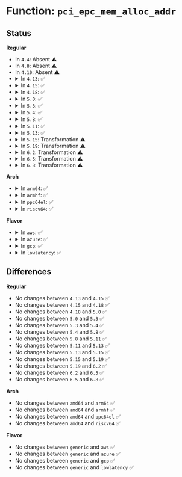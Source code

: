 # Function: <code>pci_epc_mem_alloc_addr</code>

## Status
<b>Regular</b>
<ul>
<li>
In <code>4.4</code>: Absent ⚠️
</li>
<li>
In <code>4.8</code>: Absent ⚠️
</li>
<li>
In <code>4.10</code>: Absent ⚠️
</li>
<li>
<details>
<summary>In <code>4.13</code>: ✅</summary>

```c
void *pci_epc_mem_alloc_addr(struct pci_epc *epc, phys_addr_t *phys_addr, size_t size);
```

**Collision:** Unique Global

**Inline:** No

**Transformation:** False

**Instances:**

```
In drivers/pci/endpoint/pci-epc-mem.c (ffffffff814d2cd0)
Location: drivers/pci/endpoint/pci-epc-mem.c:98
Inline: False
```
**Symbols:**

```
ffffffff814d2cd0-ffffffff814d2d7f: pci_epc_mem_alloc_addr (STB_GLOBAL)
```
</details>
</li>
<li>
<details>
<summary>In <code>4.15</code>: ✅</summary>

```c
void *pci_epc_mem_alloc_addr(struct pci_epc *epc, phys_addr_t *phys_addr, size_t size);
```

**Collision:** Unique Global

**Inline:** No

**Transformation:** False

**Instances:**

```
In drivers/pci/endpoint/pci-epc-mem.c (ffffffff81513100)
Location: drivers/pci/endpoint/pci-epc-mem.c:132
Inline: False
```
**Symbols:**

```
ffffffff81513100-ffffffff815131c4: pci_epc_mem_alloc_addr (STB_GLOBAL)
```
</details>
</li>
<li>
<details>
<summary>In <code>4.18</code>: ✅</summary>

```c
void *pci_epc_mem_alloc_addr(struct pci_epc *epc, phys_addr_t *phys_addr, size_t size);
```

**Collision:** Unique Global

**Inline:** No

**Transformation:** False

**Instances:**

```
In drivers/pci/endpoint/pci-epc-mem.c (ffffffff815484f0)
Location: drivers/pci/endpoint/pci-epc-mem.c:121
Inline: False
```
**Symbols:**

```
ffffffff815484f0-ffffffff815485ac: pci_epc_mem_alloc_addr (STB_GLOBAL)
```
</details>
</li>
<li>
<details>
<summary>In <code>5.0</code>: ✅</summary>

```c
void *pci_epc_mem_alloc_addr(struct pci_epc *epc, phys_addr_t *phys_addr, size_t size);
```

**Collision:** Unique Global

**Inline:** No

**Transformation:** False

**Instances:**

```
In drivers/pci/endpoint/pci-epc-mem.c (ffffffff8155ebb0)
Location: drivers/pci/endpoint/pci-epc-mem.c:121
Inline: False
```
**Symbols:**

```
ffffffff8155ebb0-ffffffff8155ec6c: pci_epc_mem_alloc_addr (STB_GLOBAL)
```
</details>
</li>
<li>
<details>
<summary>In <code>5.3</code>: ✅</summary>

```c
void *pci_epc_mem_alloc_addr(struct pci_epc *epc, phys_addr_t *phys_addr, size_t size);
```

**Collision:** Unique Global

**Inline:** No

**Transformation:** False

**Instances:**

```
In drivers/pci/endpoint/pci-epc-mem.c (ffffffff8158f040)
Location: drivers/pci/endpoint/pci-epc-mem.c:121
Inline: False
```
**Symbols:**

```
ffffffff8158f040-ffffffff8158f0f8: pci_epc_mem_alloc_addr (STB_GLOBAL)
```
</details>
</li>
<li>
<details>
<summary>In <code>5.4</code>: ✅</summary>

```c
void *pci_epc_mem_alloc_addr(struct pci_epc *epc, phys_addr_t *phys_addr, size_t size);
```

**Collision:** Unique Global

**Inline:** No

**Transformation:** False

**Instances:**

```
In drivers/pci/endpoint/pci-epc-mem.c (ffffffff815b0c60)
Location: drivers/pci/endpoint/pci-epc-mem.c:121
Inline: False
```
**Symbols:**

```
ffffffff815b0c60-ffffffff815b0d18: pci_epc_mem_alloc_addr (STB_GLOBAL)
```
</details>
</li>
<li>
<details>
<summary>In <code>5.8</code>: ✅</summary>

```c
void *pci_epc_mem_alloc_addr(struct pci_epc *epc, phys_addr_t *phys_addr, size_t size);
```

**Collision:** Unique Global

**Inline:** No

**Transformation:** False

**Instances:**

```
In drivers/pci/endpoint/pci-epc-mem.c (ffffffff8165a000)
Location: drivers/pci/endpoint/pci-epc-mem.c:168
Inline: False
```
**Symbols:**

```
ffffffff8165a000-ffffffff8165a112: pci_epc_mem_alloc_addr (STB_GLOBAL)
```
</details>
</li>
<li>
<details>
<summary>In <code>5.11</code>: ✅</summary>

```c
void *pci_epc_mem_alloc_addr(struct pci_epc *epc, phys_addr_t *phys_addr, size_t size);
```

**Collision:** Unique Global

**Inline:** No

**Transformation:** False

**Instances:**

```
In drivers/pci/endpoint/pci-epc-mem.c (ffffffff8167a600)
Location: drivers/pci/endpoint/pci-epc-mem.c:168
Inline: False
Direct callers:
  - drivers/pci/controller/dwc/pcie-designware-ep.c:dw_pcie_ep_init
```
**Symbols:**

```
ffffffff8167a600-ffffffff8167a720: pci_epc_mem_alloc_addr (STB_GLOBAL)
```
</details>
</li>
<li>
<details>
<summary>In <code>5.13</code>: ✅</summary>

```c
void *pci_epc_mem_alloc_addr(struct pci_epc *epc, phys_addr_t *phys_addr, size_t size);
```

**Collision:** Unique Global

**Inline:** No

**Transformation:** False

**Instances:**

```
In drivers/pci/endpoint/pci-epc-mem.c (ffffffff8165d100)
Location: drivers/pci/endpoint/pci-epc-mem.c:168
Inline: False
Direct callers:
  - drivers/pci/controller/dwc/pcie-designware-ep.c:dw_pcie_ep_init
```
**Symbols:**

```
ffffffff8165d100-ffffffff8165d220: pci_epc_mem_alloc_addr (STB_GLOBAL)
```
</details>
</li>
<li>
<details>
<summary>In <code>5.15</code>: Transformation ⚠️</summary>

```c
void *pci_epc_mem_alloc_addr(struct pci_epc *epc, phys_addr_t *phys_addr, size_t size);
```

**Collision:** Unique Global

**Inline:** No

**Transformation:** True

**Instances:**

```
In drivers/pci/endpoint/pci-epc-mem.c (0)
Location: drivers/pci/endpoint/pci-epc-mem.c:168
Inline: False
Direct callers:
  - drivers/pci/controller/dwc/pcie-designware-ep.c:dw_pcie_ep_init
```
**Symbols:**

```
ffffffff81ceb2af-ffffffff81ceb307: pci_epc_mem_alloc_addr.cold (STB_LOCAL)
ffffffff816cfb40-ffffffff816cfc85: pci_epc_mem_alloc_addr (STB_GLOBAL)
```
</details>
</li>
<li>
<details>
<summary>In <code>5.19</code>: Transformation ⚠️</summary>

```c
void *pci_epc_mem_alloc_addr(struct pci_epc *epc, phys_addr_t *phys_addr, size_t size);
```

**Collision:** Unique Global

**Inline:** No

**Transformation:** True

**Instances:**

```
In drivers/pci/endpoint/pci-epc-mem.c (0)
Location: drivers/pci/endpoint/pci-epc-mem.c:168
Inline: False
Direct callers:
  - drivers/pci/controller/dwc/pcie-designware-ep.c:dw_pcie_ep_init
```
**Symbols:**

```
ffffffff81eb26d5-ffffffff81eb26f9: pci_epc_mem_alloc_addr.cold (STB_LOCAL)
ffffffff817f8630-ffffffff817f874f: pci_epc_mem_alloc_addr (STB_GLOBAL)
```
</details>
</li>
<li>
<details>
<summary>In <code>6.2</code>: Transformation ⚠️</summary>

```c
void *pci_epc_mem_alloc_addr(struct pci_epc *epc, phys_addr_t *phys_addr, size_t size);
```

**Collision:** Unique Global

**Inline:** No

**Transformation:** True

**Instances:**

```
In drivers/pci/endpoint/pci-epc-mem.c (0)
Location: drivers/pci/endpoint/pci-epc-mem.c:168
Inline: False
Direct callers:
  - drivers/pci/controller/dwc/pcie-designware-ep.c:dw_pcie_ep_init
```
**Symbols:**

```
ffffffff820901c1-ffffffff820901e5: pci_epc_mem_alloc_addr.cold (STB_LOCAL)
ffffffff819243d0-ffffffff819244ef: pci_epc_mem_alloc_addr (STB_GLOBAL)
```
</details>
</li>
<li>
<details>
<summary>In <code>6.5</code>: Transformation ⚠️</summary>

```c
void *pci_epc_mem_alloc_addr(struct pci_epc *epc, phys_addr_t *phys_addr, size_t size);
```

**Collision:** Unique Global

**Inline:** No

**Transformation:** True

**Instances:**

```
In drivers/pci/endpoint/pci-epc-mem.c (0)
Location: drivers/pci/endpoint/pci-epc-mem.c:168
Inline: False
Direct callers:
  - drivers/pci/controller/dwc/pcie-designware-ep.c:dw_pcie_ep_init
```
**Symbols:**

```
ffffffff8211055f-ffffffff82110583: pci_epc_mem_alloc_addr.cold (STB_LOCAL)
ffffffff81968080-ffffffff8196819f: pci_epc_mem_alloc_addr (STB_GLOBAL)
```
</details>
</li>
<li>
<details>
<summary>In <code>6.8</code>: Transformation ⚠️</summary>

```c
void *pci_epc_mem_alloc_addr(struct pci_epc *epc, phys_addr_t *phys_addr, size_t size);
```

**Collision:** Unique Global

**Inline:** No

**Transformation:** True

**Instances:**

```
In drivers/pci/endpoint/pci-epc-mem.c (0)
Location: drivers/pci/endpoint/pci-epc-mem.c:178
Inline: False
Direct callers:
  - drivers/pci/controller/dwc/pcie-designware-ep.c:dw_pcie_ep_init
```
**Symbols:**

```
ffffffff821ee270-ffffffff821ee2e2: pci_epc_mem_alloc_addr.cold (STB_LOCAL)
ffffffff819b16e0-ffffffff819b1894: pci_epc_mem_alloc_addr (STB_GLOBAL)
```
</details>
</li>
</ul>
<b>Arch</b>
<ul>
<li>
<details>
<summary>In <code>arm64</code>: ✅</summary>

```c
void *pci_epc_mem_alloc_addr(struct pci_epc *epc, phys_addr_t *phys_addr, size_t size);
```

**Collision:** Unique Global

**Inline:** No

**Transformation:** False

**Instances:**

```
In drivers/pci/endpoint/pci-epc-mem.c (ffff80001071cca8)
Location: drivers/pci/endpoint/pci-epc-mem.c:121
Inline: False
Direct callers:
  - drivers/pci/controller/pcie-cadence-ep.c:cdns_pcie_ep_probe
  - drivers/pci/controller/pcie-rockchip-ep.c:rockchip_pcie_ep_probe
  - drivers/pci/controller/dwc/pcie-designware-ep.c:dw_pcie_ep_init
```
**Symbols:**

```
ffff80001071cca8-ffff80001071ce44: pci_epc_mem_alloc_addr (STB_GLOBAL)
```
</details>
</li>
<li>
<details>
<summary>In <code>armhf</code>: ✅</summary>

```c
void *pci_epc_mem_alloc_addr(struct pci_epc *epc, phys_addr_t *phys_addr, size_t size);
```

**Collision:** Unique Global

**Inline:** No

**Transformation:** False

**Instances:**

```
In drivers/pci/endpoint/pci-epc-mem.c (c08a5e80)
Location: drivers/pci/endpoint/pci-epc-mem.c:121
Inline: False
Direct callers:
  - drivers/pci/controller/pcie-cadence-ep.c:cdns_pcie_ep_probe
  - drivers/pci/controller/pcie-rockchip-ep.c:rockchip_pcie_ep_probe
  - drivers/pci/controller/dwc/pcie-designware-ep.c:dw_pcie_ep_init
```
**Symbols:**

```
c08a5e80-c08a5f28: pci_epc_mem_alloc_addr (STB_GLOBAL)
```
</details>
</li>
<li>
<details>
<summary>In <code>ppc64el</code>: ✅</summary>

```c
void *pci_epc_mem_alloc_addr(struct pci_epc *epc, phys_addr_t *phys_addr, size_t size);
```

**Collision:** Unique Global

**Inline:** No

**Transformation:** False

**Instances:**

```
In drivers/pci/endpoint/pci-epc-mem.c (c00000000088d940)
Location: drivers/pci/endpoint/pci-epc-mem.c:121
Inline: False
Direct callers:
  - drivers/pci/controller/pcie-cadence-ep.c:cdns_pcie_ep_probe
```
**Symbols:**

```
c00000000088d940-c00000000088da90: pci_epc_mem_alloc_addr (STB_GLOBAL)
```
</details>
</li>
<li>
<details>
<summary>In <code>riscv64</code>: ✅</summary>

```c
void *pci_epc_mem_alloc_addr(struct pci_epc *epc, phys_addr_t *phys_addr, size_t size);
```

**Collision:** Unique Global

**Inline:** No

**Transformation:** False

**Instances:**

```
In drivers/pci/endpoint/pci-epc-mem.c (ffffffe0004e3a70)
Location: drivers/pci/endpoint/pci-epc-mem.c:121
Inline: False
Direct callers:
  - drivers/pci/controller/pcie-cadence-ep.c:cdns_pcie_ep_probe
  - drivers/pci/controller/dwc/pcie-designware-ep.c:dw_pcie_ep_init
```
**Symbols:**

```
ffffffe0004e3a70-ffffffe0004e3b60: pci_epc_mem_alloc_addr (STB_GLOBAL)
```
</details>
</li>
</ul>
<b>Flavor</b>
<ul>
<li>
<details>
<summary>In <code>aws</code>: ✅</summary>

```c
void *pci_epc_mem_alloc_addr(struct pci_epc *epc, phys_addr_t *phys_addr, size_t size);
```

**Collision:** Unique Global

**Inline:** No

**Transformation:** False

**Instances:**

```
In drivers/pci/endpoint/pci-epc-mem.c (ffffffff815a4420)
Location: drivers/pci/endpoint/pci-epc-mem.c:121
Inline: False
```
**Symbols:**

```
ffffffff815a4420-ffffffff815a44d8: pci_epc_mem_alloc_addr (STB_GLOBAL)
```
</details>
</li>
<li>
<details>
<summary>In <code>azure</code>: ✅</summary>

```c
void *pci_epc_mem_alloc_addr(struct pci_epc *epc, phys_addr_t *phys_addr, size_t size);
```

**Collision:** Unique Global

**Inline:** No

**Transformation:** False

**Instances:**

```
In drivers/pci/endpoint/pci-epc-mem.c (ffffffff815935c0)
Location: drivers/pci/endpoint/pci-epc-mem.c:121
Inline: False
```
**Symbols:**

```
ffffffff815935c0-ffffffff81593678: pci_epc_mem_alloc_addr (STB_GLOBAL)
```
</details>
</li>
<li>
<details>
<summary>In <code>gcp</code>: ✅</summary>

```c
void *pci_epc_mem_alloc_addr(struct pci_epc *epc, phys_addr_t *phys_addr, size_t size);
```

**Collision:** Unique Global

**Inline:** No

**Transformation:** False

**Instances:**

```
In drivers/pci/endpoint/pci-epc-mem.c (ffffffff815a49b0)
Location: drivers/pci/endpoint/pci-epc-mem.c:121
Inline: False
```
**Symbols:**

```
ffffffff815a49b0-ffffffff815a4a68: pci_epc_mem_alloc_addr (STB_GLOBAL)
```
</details>
</li>
<li>
<details>
<summary>In <code>lowlatency</code>: ✅</summary>

```c
void *pci_epc_mem_alloc_addr(struct pci_epc *epc, phys_addr_t *phys_addr, size_t size);
```

**Collision:** Unique Global

**Inline:** No

**Transformation:** False

**Instances:**

```
In drivers/pci/endpoint/pci-epc-mem.c (ffffffff815bedb0)
Location: drivers/pci/endpoint/pci-epc-mem.c:121
Inline: False
```
**Symbols:**

```
ffffffff815bedb0-ffffffff815bee68: pci_epc_mem_alloc_addr (STB_GLOBAL)
```
</details>
</li>
</ul>

## Differences
<b>Regular</b>
<ul>
<li>
No changes between <code>4.13</code> and <code>4.15</code> ✅
</li>
<li>
No changes between <code>4.15</code> and <code>4.18</code> ✅
</li>
<li>
No changes between <code>4.18</code> and <code>5.0</code> ✅
</li>
<li>
No changes between <code>5.0</code> and <code>5.3</code> ✅
</li>
<li>
No changes between <code>5.3</code> and <code>5.4</code> ✅
</li>
<li>
No changes between <code>5.4</code> and <code>5.8</code> ✅
</li>
<li>
No changes between <code>5.8</code> and <code>5.11</code> ✅
</li>
<li>
No changes between <code>5.11</code> and <code>5.13</code> ✅
</li>
<li>
No changes between <code>5.13</code> and <code>5.15</code> ✅
</li>
<li>
No changes between <code>5.15</code> and <code>5.19</code> ✅
</li>
<li>
No changes between <code>5.19</code> and <code>6.2</code> ✅
</li>
<li>
No changes between <code>6.2</code> and <code>6.5</code> ✅
</li>
<li>
No changes between <code>6.5</code> and <code>6.8</code> ✅
</li>
</ul>
<b>Arch</b>
<ul>
<li>
No changes between <code>amd64</code> and <code>arm64</code> ✅
</li>
<li>
No changes between <code>amd64</code> and <code>armhf</code> ✅
</li>
<li>
No changes between <code>amd64</code> and <code>ppc64el</code> ✅
</li>
<li>
No changes between <code>amd64</code> and <code>riscv64</code> ✅
</li>
</ul>
<b>Flavor</b>
<ul>
<li>
No changes between <code>generic</code> and <code>aws</code> ✅
</li>
<li>
No changes between <code>generic</code> and <code>azure</code> ✅
</li>
<li>
No changes between <code>generic</code> and <code>gcp</code> ✅
</li>
<li>
No changes between <code>generic</code> and <code>lowlatency</code> ✅
</li>
</ul>
